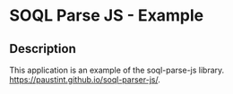 # SOQL Parse JS - Example
## Description
This application is an example of the soql-parse-js library. https://paustint.github.io/soql-parser-js/.